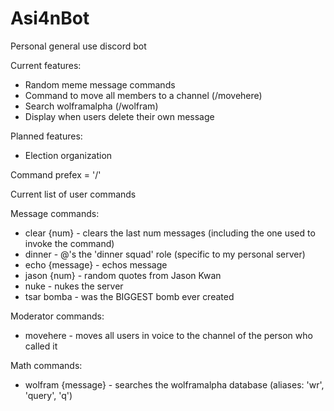 # Asi4nBot
Personal general use discord bot

Current features:
- Random meme message commands
- Command to move all members to a channel (/movehere)
- Search wolframalpha (/wolfram)
- Display when users delete their own message

Planned features:
- Election organization

Command prefex = '/'

Current list of user commands

Message commands:
- clear {num} - clears the last num messages (including the one used to invoke the command)
- dinner - @'s the 'dinner squad' role (specific to my personal server)
- echo {message} - echos message
- jason {num} - random quotes from Jason Kwan
- nuke - nukes the server
- tsar bomba - was the BIGGEST bomb ever created
  
Moderator commands:
- movehere - moves all users in voice to the channel of the person who called it
  
Math commands:
- wolfram {message} - searches the wolframalpha database (aliases: 'wr', 'query', 'q')
